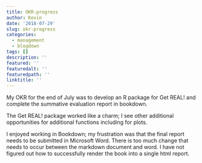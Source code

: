 ```yaml
---
title: OKR-progress
author: Kevin
date: '2018-07-29'
slug: okr-progress
categories:
  - management
  - blogdown
tags: []
description: ''
featured: ''
featuredalt: ''
featuredpath: ''
linktitle: ''
---
```


My OKR for the end of July was to develop an R package for Get REAL! and complete the summative evaluation report in bookdown. 

The Get REAL! package worked like a charm; I see other additional opportunities for additional functions including for plots. 

I enjoyed working in Bookdown; my frustration was that the final report needs to be submitted in Microsoft Word. There is too much change that needs to occur between the markdown document and word. I have not figured out how to successfully render the book into a single html report.  